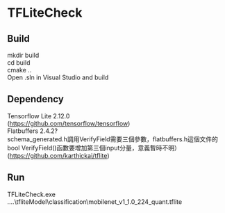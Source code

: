 # TFLiteCheck
## Build
mkdir build  
cd build  
cmake ..  
Open .sln in Visual Studio and build  
## Dependency
Tensorflow Lite 2.12.0  
(https://github.com/tensorflow/tensorflow)  
Flatbuffers 2.4.2?   
schema_generated.h調用VerifyField需要三個參數，flatbuffers.h這個文件的bool VerifyField()函數要增加第三個input分量，意義暫時不明）  
(https://github.com/karthickai/tflite)  
## Run
TFLiteCheck.exe ..\..\tfliteModel\classification\mobilenet_v1_1.0_224_quant.tflite  


